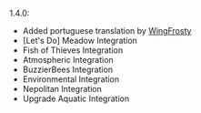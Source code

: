 1.4.0:
- Added portuguese translation by [WingFrosty](https://github.com/WingFrosty)
- [Let's Do] Meadow Integration
- Fish of Thieves Integration
- Atmospheric Integration
- BuzzierBees Integration
- Environmental Integration
- Nepolitan Integration
- Upgrade Aquatic Integration